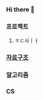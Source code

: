 ### Hi there 👋

<!--
**hong926/hong926** is a ✨ _special_ ✨ repository because its `README.md` (this file) appears on your GitHub profile.

Here are some ideas to get you started:

- 🔭 I’m currently working on ...
- 🌱 I’m currently learning ...
- 👯 I’m looking to collaborate on ...
- 🤔 I’m looking for help with ...
- 💬 Ask me about ...
- 📫 How to reach me: ...
- 😄 Pronouns: ...
- ⚡ Fun fact: ...
-->


### 프로젝트
1. ㅈㄷ사ㅣㅓ

### [자료구조](https://gist.github.com/hong926/30af3632deeb0411f49307ca4d89c55e)


### 알고리즘
### CS
